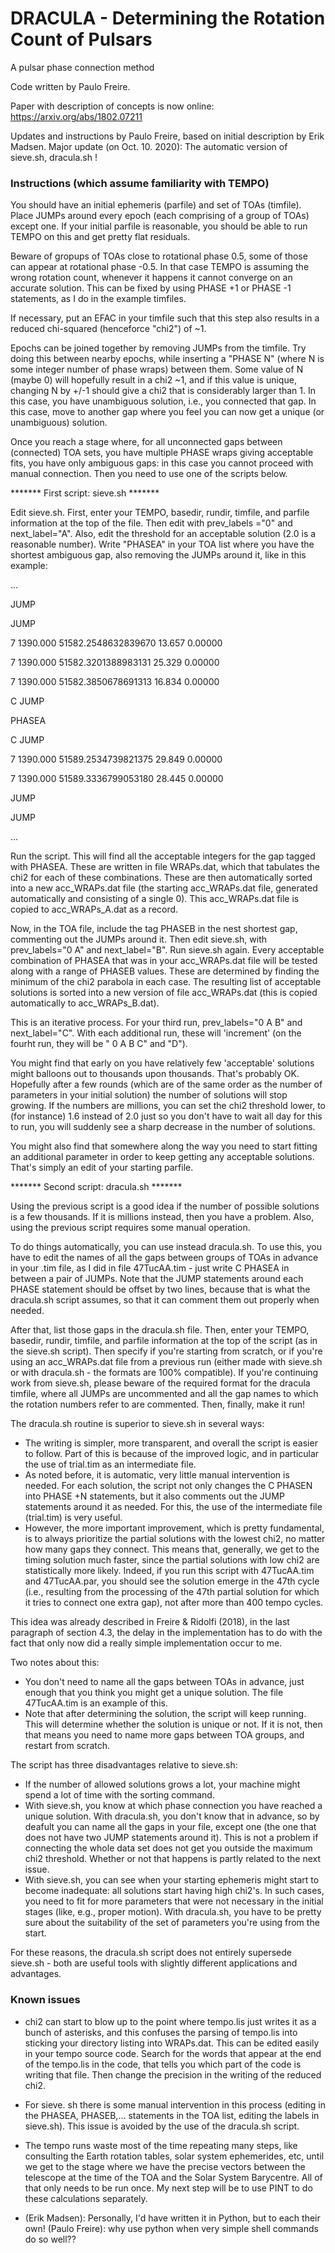 # DRACULA - Determining the Rotation Count of Pulsars
A pulsar phase connection method

Code written by Paulo Freire. 

Paper with description of concepts is now online: https://arxiv.org/abs/1802.07211

Updates and instructions by Paulo Freire, based on initial description by Erik Madsen.
Major update (on Oct. 10. 2020): The automatic version of sieve.sh, dracula.sh !

### Instructions (which assume familiarity with TEMPO)

You should have an initial ephemeris (parfile) and set of TOAs (timfile). Place JUMPs around every epoch (each comprising of a group of TOAs) except one. If your initial parfile is reasonable, you should be able to run TEMPO on this and get pretty flat residuals.

Beware of gropups of TOAs close to rotational phase 0.5, some of those can appear at rotational phase -0.5. In that case TEMPO is assuming the wrong rotation count, whenever it happens it cannot converge on an accurate solution. This can be fixed by using PHASE +1 or PHASE -1 statements, as I do in the example timfiles.

If necessary, put an EFAC in your timfile such that this step also results in a reduced chi-squared (henceforce "chi2") of ~1.

Epochs can be joined together by removing JUMPs from the timfile. Try doing this between nearby epochs, while inserting a "PHASE N" (where N is some integer number of phase wraps) between them. Some value of N (maybe 0) will hopefully result in a chi2 ~1, and if this value is unique, changing N by +/-1 should give a chi2 that is considerably larger than 1. In this case, you have unambiguous solution, i.e., you connected that gap. In this case, move to another gap where you feel you can now get a unique (or unambiguous) solution.

Once you reach a stage where, for all unconnected gaps between (connected) TOA sets, you have multiple PHASE wraps giving acceptable fits, you have only ambiguous gaps: in this case you cannot proceed with manual connection. Then you need to use one of the scripts below.

******* First script: sieve.sh *******

Edit sieve.sh. First, enter your TEMPO, basedir, rundir, timfile, and parfile information at the top of the file. Then edit with prev_labels ="0" and next_label="A". Also, edit the threshold for an acceptable solution (2.0 is a reasonable number).
Write "PHASEA" in your TOA list where you have the shortest ambiguous gap, also removing the JUMPs around it, like in this example:

...

JUMP


JUMP

7               1390.000 51582.2548632839670   13.657                 0.00000

7               1390.000 51582.3201388983131   25.329                 0.00000

7               1390.000 51582.3850678691313   16.834                 0.00000

C JUMP

PHASEA

C JUMP

7               1390.000 51589.2534739821375   29.849                 0.00000

7               1390.000 51589.3336799053180   28.445                 0.00000

JUMP


JUMP

...

Run the script. This will find all the acceptable integers for the gap tagged with PHASEA. These are written in file WRAPs.dat, which that tabulates the chi2 for each of these combinations. These are then automatically sorted into a new acc_WRAPs.dat file (the starting acc_WRAPs.dat file, generated automatically and consisting of a single 0). This acc_WRAPs.dat file is copied to acc_WRAPs_A.dat as a record.

Now, in the TOA file, include the tag PHASEB in the nest shortest gap, commenting out the JUMPs around it. Then edit sieve.sh, with prev_labels="0 A" and next_label="B". Run sieve.sh again. Every acceptable combination of PHASEA that was in your acc_WRAPs.dat file will be tested along with a range of PHASEB values. These are determined by finding the minimum of the chi2 parabola in each case. The resulting list of acceptable solutions is sorted into a new version of file acc_WRAPs.dat (this is copied automatically to acc_WRAPs_B.dat).

This is an iterative process. For your third run, prev_labels="0 A B" and next_label="C". With each additional run, these will 'increment' (on the fourht run, they will be " 0 A B C" and "D").

You might find that early on you have relatively few 'acceptable' solutions might balloons out to thousands upon thousands. That's probably OK. Hopefully after a few rounds (which are of the same order as the number of parameters in your initial solution) the number of solutions will stop growing. If the numbers are millions, you can set the chi2 threshold lower, to (for instance) 1.6 instead of 2.0 just so you don't have to wait all day for this to run, you will suddenly see a sharp decrease in the number of solutions.

You might also find that somewhere along the way you need to start fitting an additional parameter in order to keep getting any acceptable solutions. That's simply an edit of your starting parfile.

******* Second script: dracula.sh *******

Using the previous script is a good idea if the number of possible solutions is a few thousands. If it is millions instead, then you have a problem. 
Also, using the previous script requires some manual operation. 

To do things automatically, you can use instead dracula.sh. To use this, you have to edit the names of all the gaps between groups of TOAs in advance in your .tim file, as I did in file 47TucAA.tim - just write C PHASEA in between a pair of JUMPs. Note that the JUMP statements around each PHASE statement should be offset by two lines, because that is what the dracula.sh script assumes, so that it can comment them out properly when needed.

After that, list those gaps in the dracula.sh file. Then, enter your TEMPO, basedir, rundir, timfile, and parfile information at the top of the script (as in the sieve.sh script). Then specify if you're starting from scratch, or if you're using an acc_WRAPs.dat file from a previous run (either made with sieve.sh or with dracula.sh - the formats are 100% compatible). If you're continuing work from sieve.sh, please beware of the required format for the dracula timfile, where all JUMPs are uncommented and all the gap names to which the rotation numbers refer to are commented. Then, finally, make it run!

The dracula.sh routine is superior to sieve.sh in several ways:
- The writing is simpler, more transparent, and overall the script is easier to follow. Part of this is because of the improved logic, and in particular the use of trial.tim as an intermediate file.
- As noted before, it is automatic, very little manual intervention is needed. For each solution, the script not only changes the C PHASEN into PHASE +N statements, but it also comments out the JUMP statements around it as needed. For this, the use of the intermediate file (trial.tim) is very useful. 
- However, the more important improvement, which is pretty fundamental, is to always prioritize the partial solutions with the lowest chi2, no matter how many gaps they connect. This means that, generally, we get to the timing solution much faster, since the partial solutions with low chi2 are statistically more likely. Indeed, if you run this script with 47TucAA.tim and 47TucAA.par, you should see the solution emerge in the 47th cycle (i.e., resulting from the processing of the 47th partial solution for which it tries to connect one extra gap), not after more than 400 tempo cycles.

This idea was already described in Freire & Ridolfi (2018), in the last paragraph of section 4.3, the delay in the implementation has to do with the fact that only now did a really simple implementation occur to me.

Two notes about this:
- You don't need to name all the gaps between TOAs in advance, just enough that you think you might get a unique solution. The file 47TucAA.tim is an example of this.
- Note that after determining the solution, the script will keep running. This will determine whether the solution is unique or not. If it is not, then that means you need to name more gaps between TOA groups, and restart from scratch.

The script has three disadvantages relative to sieve.sh:
- If the number of allowed solutions grows a lot, your machine might spend a lot of time with the sorting command.
- With sieve.sh, you know at which phase connection you have reached a unique solution. With dracula.sh, you don't know that in advance, so by deafult you can name all the gaps in your file, except one (the one that does not have two JUMP statements around it).
This is not a problem if connecting the whole data set does not get you outside the maximum chi2 threshold. Whether or not that happens is partly related to the next issue.
- With sieve.sh, you can see when your starting ephemeris might start to become inadequate: all solutions start having high chi2's. In such cases, you need to fit for more parameters that were not necessary in the initial stages (like, e.g., proper motion). With dracula.sh, you have to be pretty sure about the suitability of the set of parameters you're using from the start.

For these reasons, the dracula.sh script does not entirely supersede sieve.sh - both are useful tools with slightly different applications and advantages.

### Known issues

* chi2 can start to blow up to the point where tempo.lis just writes it as a bunch of asterisks, and this confuses the parsing of tempo.lis into sticking your directory listing into WRAPs.dat.
  This can be edited easily in your tempo source code. Search for the words that appear at the end of the tempo.lis in the code, that tells you which part of the code is writing that file. Then change the precision in the writing of the reduced chi2. 

* For sieve. sh there is some manual intervention in this process (editing in the PHASEA, PHASEB,... statements in the TOA list, editing the labels in sieve.sh). 
This issue is avoided by the use of the dracula.sh script.

* The tempo runs waste most of the time repeating many steps, like consulting the Earth rotation tables, solar system ephemerides, etc, until we get to the stage where we have the precise vectors between the telescope at the time of the TOA and the Solar System Barycentre. All of that only needs to be run once. My next step will be to use PINT to do these calculations separately.

* (Erik Madsen): Personally, I'd have written it in Python, but to each their own!
(Paulo Freire): why use python when very simple shell commands do so well??
 

